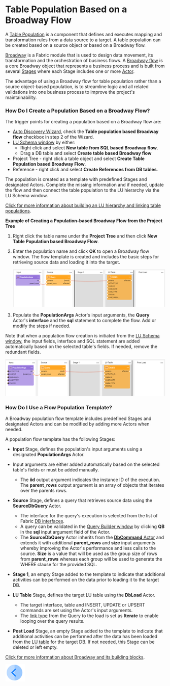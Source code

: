 # Table Population Based on a Broadway Flow

A [Table Population](/articles/07_table_population/01_table_population_overview.md) is a component that defines and executes mapping and transformation rules from a data source to a target. A table population can be created based on a source object or based on a Broadway flow. 

[Broadway](01_broadway_overview.md) is a Fabric module that is used to design data movement, its transformation and the orchestration of business flows. A [Broadway flow](/articles/19_Broadway/02a_broadway_flow_overview.md.md) is a core Broadway object that represents a business process and is built from several [Stages](https://github.com/k2view-academy/K2View-Academy/blob/KB_DROP2_99_BROADWAY/articles/19_Broadway/19_broadway_flow_stages.md) where each Stage includes one or more [Actor](https://github.com/k2view-academy/K2View-Academy/blob/KB_DROP2_99_BROADWAY/articles/19_Broadway/03_broadway_actor.md).

The advantage of using a Broadway flow for table population rather than a source object-based population, is to streamline logic and all related validations into one business process to improve the project's maintainability.

### How Do I Create a Population Based on a Broadway Flow?

The trigger points for creating a population based on a Broadway flow are:

* [Auto Discovery Wizard](/articles/03_logical_units/06_auto_discovery_wizard.md), check the **Table population based Broadway flow** checkbox in step 2 of the Wizard.
* [LU Schema window](/articles/03_logical_units/03_LU_schema_window.md#logical-unit-lu-schema) by either:
  * Right click and select **New table from SQL based Broadway flow**.
  * Drag a DB table and select **Create table based Broadway flow**
* Project Tree - right click a table object and select **Create Table Population based Broadway Flow**.
* Reference - right click and select **Create References from DB tables**.

The population is created as a template with predefined Stages and designated Actors. Complete the missing information and if needed, update the flow and then connect the table population to the LU hierarchy via the LU Schema window.

[Click for more information about building an LU hierarchy and linking table populations](/articles/03_logical_units/12_LU_hierarchy_and_linking_table_population.md).

**Example of Creating a Population-based Broadway Flow from the Project Tree**

1. Right click the table name under the **Project Tree** and then click **New Table Population based Broadway Flow**.

2. Enter the population name and click **OK** to open a Broadway flow window. The flow template is created and includes the basic steps for retrieving  source data and loading it into the target. 

   ![image](images/07_14_01.PNG)



3. Populate the **PopulationArgs** Actor's input arguments, the **Query** Actor's **interface** and the **sql** statement to complete the flow. Add or modify the steps if needed.

Note that when a population flow creation is initiated from the [LU Schema window](/articles/03_logical_units/03_LU_schema_window.md#logical-unit-lu-schema), the input fields, interface and SQL statement are added automatically based on the selected table's fields. If needed, remove the redundant fields. 

![image](images/07_14_02.PNG)

### How Do I Use a Flow Population Template?

A Broadway population flow template includes predefined Stages and designated Actors and can be modified by adding more Actors when needed. 

A population flow template has the following Stages:

* **Input** Stage, defines the population's input arguments using a designated **PopulationArgs** Actor. 
  
* Input arguments are either added automatically based on the selected table's fields or must be added manually. 
  * The **iid** output argument indicates the instance ID of the execution. The **parent_rows** output argument is an array of objects that iterates over the parents rows.
  
* **Source** Stage, defines a query that retrieves source data using the **SourceDbQuery** Actor. 

  * The interface for the query's execution is selected from the list of Fabric [DB interfaces](/articles/05_DB_interfaces/03_DB_interfaces_overview.md). 
  * A query can be validated in the [Query Builder window](/articles/11_query_builder/02_query_builder_window.md) by clicking **QB** in the **sql** input argument field of the Actor. 
  * The **SourceDbQuery** Actor inherits from the [**DbCommand** Actor](05_db_actors.md) and extends it with additional **parent_rows** and **size** input arguments whereby improving the Actor's performance and less calls to the source. **Size** is a value that will be used as the group size of rows from **parent_rows** whereas each group will be used to generate the WHERE clause for the provided SQL.

  <!-- Tali -please add a more detailed explanation about the size. In addition- does it add a where statement automatically to the select like Fabric does for a DbQuery?. Also- how can we use parameters in the query? Please add a screenshot with an exapmple for a source query that has a where statement with parameters.  -->

* **Stage 1**, an empty Stage added to the template to indicate that additional activities can be performed on the data prior to loading it to the target DB. 

* **LU Table** Stage, defines the target LU table using the **DbLoad** Actor. 

  * The target interface, table and INSERT, UPDATE or UPSERT commands are set using the Actor's input arguments. 
  * The [link type](/articles/19_Broadway/07_broadway_flow_linking_actors.md#link-object-properties) from the Query to the load is set as **Iterate** to enable looping over the query results.

* **Post Load** Stage, an empty Stage added to the template to indicate that additional activities can be performed after the data has been loaded from the [LU table](/articles/06_LU_tables/01_LU_tables_overview.md) for the target DB. If not needed, this Stage can be deleted or left empty.

[Click for more information about Broadway and its building blocks](/articles/19_Broadway/README.md).

[![Previous](/articles/images/Previous.png)](13_LU_table_population_execution_order.md)
